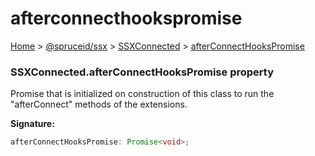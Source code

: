 # afterconnecthookspromise

[Home](https://github.com/spruceid/ssx/blob/main/documentation/reference/ssx-sdk/index.md) > [@spruceid/ssx](../) > [SSXConnected](./) > [afterConnectHooksPromise](ssx.ssxconnected.afterconnecthookspromise.md)

### SSXConnected.afterConnectHooksPromise property

Promise that is initialized on construction of this class to run the "afterConnect" methods of the extensions.

**Signature:**

```typescript
afterConnectHooksPromise: Promise<void>;
```
